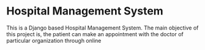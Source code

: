# Hospital Management System

This is a Django based Hospital Management System. The main objective of this project is, the patient can make an appointment with the doctor of particular organization through online




